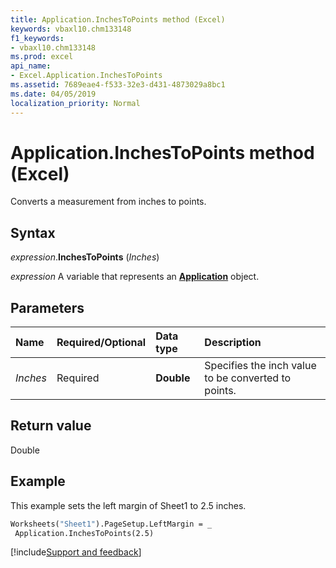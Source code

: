```yaml
---
title: Application.InchesToPoints method (Excel)
keywords: vbaxl10.chm133148
f1_keywords:
- vbaxl10.chm133148
ms.prod: excel
api_name:
- Excel.Application.InchesToPoints
ms.assetid: 7689eae4-f533-32e3-d431-4873029a8bc1
ms.date: 04/05/2019
localization_priority: Normal
---
```



# Application.InchesToPoints method (Excel)

Converts a measurement from inches to points.


## Syntax

_expression_.**InchesToPoints** (_Inches_)

_expression_ A variable that represents an **[Application](Excel.Application(object).md)** object.


## Parameters

|Name|Required/Optional|Data type|Description|
|:-----|:-----|:-----|:-----|
| _Inches_|Required| **Double**|Specifies the inch value to be converted to points.|

## Return value

Double


## Example

This example sets the left margin of Sheet1 to 2.5 inches.

```vb
Worksheets("Sheet1").PageSetup.LeftMargin = _ 
 Application.InchesToPoints(2.5)
```




[!include[Support and feedback](~/includes/feedback-boilerplate.md)]